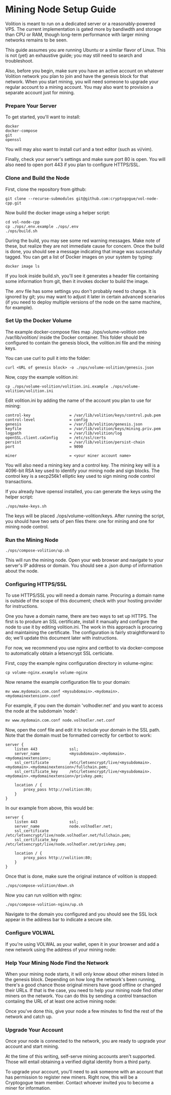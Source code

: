 # Mining Node Setup Guide

Volition is meant to run on a dedicated server or a reasonably-powered VPS. The current implementation is  gated more by bandiwdth and storage than CPU or RAM, though long-term performance with larger mining networks remains to be seen.

This guide assumes you are running Ubuntu or a similar flavor of Linux. This is not (yet) an exhaustive guide; you may still need to search and troubleshoot.

Also, before you begin, make sure you have an active account on whatever Volition network you plan to join and have the genesis block for that network. When you start mining, you will need someone to upgrade your regular account to a mining account. You may also want to provision a separate account just for mining.

### Prepare Your Server

To get started, you'll want to install:

```
docker
docker-compose
git
openssl
```

You will may also want to install curl and a text editor (such as vi/vim).

Finally, check your server's settings and make sure port 80 is open. You will also need to open port 443 if you plan to configure HTTPS/SSL.

### Clone and Build the Node

First, clone the repository from github:

```
git clone --recurse-submodules git@github.com:cryptogogue/vol-node-cpp.git
```

Now build the docker image using a helper script:

```
cd vol-node-cpp
cp ./ops/.env.example ./ops/.env
./ops/build.sh
```

During the build, you may see some red warning messages. Make note of these, but realize they are not immediate cause for concern. Once the build is done, you should see a message indicating that image was sucsessfully tagged. You can get a list of Docker images on your system by typing:

```
docker image ls
```

If you look inside build.sh, you'll see it generates a header file containing some information from git, then it invokes docker to build the image.

The .env file has some settings you don't probably need to change. It is ignored by git; you may want to adjust it later in certain advanced scenarios (if you need to deploy multiple versions of the node on the same machine, for example).

### Set Up the Docker Volume

The example docker-compose files map ./ops/volume-volition onto /var/lib/volition/ inside the Docker container. This folder should be configured to contain the genesis block, the volition.ini file and the mining keys.

You can use curl to pull it into the folder:

```
curl <URL of genesis block> -o ./ops/volume-volition/genesis.json
```

Now, copy the example volition.ini:

```
cp ./ops/volume-volition/volition.ini.example ./ops/volume-volition/volition.ini
```

Edit volition.ini by adding the name of the account you plan to use for mining:

```
control-key                 = /var/lib/volition/keys/control.pub.pem
control-level               = config
genesis                     = /var/lib/volition/genesis.json
keyfile                     = /var/lib/volition/keys/mining.priv.pem
logpath                     = /var/lib/volition/log
openSSL.client.caConfig     = /etc/ssl/certs
persist                     = /var/lib/volition/persist-chain
port                        = 9090

miner                       = <your miner account name>
```

You will also need a mining key and a control key. The mining key will is a 4096-bit RSA key used to identify your mining node and sign blocks. The control key is a secp256k1 elliptic key used to sign mining node control transactions.

If you already have openssl installed, you can generate the keys using the helper script:

```
./ops/make-keys.sh
```

The keys will be placed ./ops/volume-volition/keys. After running the script, you should have two sets of pen files there: one for mining and one for mining node control.

### Run the Mining Node

```
./ops/compose-volition/up.sh
```

This will run the mining node. Open your web browser and navigate to your server's IP address or domain. You should see a .json dump of information about the node.

### Configuring HTTPS/SSL

To use HTTPS/SSL you will need a domain name. Procuring a domain name is outside of the scope of this document; check with your hosting provider for instructions.

One you have a domain name, there are two ways to set up HTTPS. The first is to produre an SSL certificate, install it manually and configure the node to use it by editing volition.ini. The work in this approach is procuring and maintaining the certificate. The configuration is fairly straightforward to do; we'll update this document later with instructions.

For now, we recommend you use nginx and certbot to via docker-compose to automatically obtain a letsencrypt SSL certiciate.

First, copy the example nginx configuration directory in volume-nginx:

```
cp volume-nginx.example volume-nginx
```

Now rename the example configuration file to your domain:

```
mv www.mydomain.com.conf <mysubdomain>.<mydomain>.<mydomainextension>.conf
```

For example, if you own the domain 'volhodler.net' and you want to access the node at the subdomain 'node':

```
mv www.mydomain.com.conf node.volhodler.net.conf
```

Now, open the conf file and edit it to include your domain in the SSL path. Note that the domain must be formatted correctly for certbot to work:

```
server {
    listen 443              ssl;
    server_name             <mysubdomain>.<mydomain>.<mydomainextension>;
    ssl_certificate         /etc/letsencrypt/live/<mysubdomain>.<mydomain>.<mydomainextension>/fullchain.pem;
    ssl_certificate_key     /etc/letsencrypt/live/<mysubdomain>.<mydomain>.<mydomainextension>/privkey.pem;

    location / {
        proxy_pass http://volition:80;
    }
}
```

In our example from above, this would be:

```
server {
    listen 443              ssl;
    server_name             node.volhodler.net;
    ssl_certificate         /etc/letsencrypt/live/node.volhodler.net/fullchain.pem;
    ssl_certificate_key     /etc/letsencrypt/live/node.volhodler.net/privkey.pem;

    location / {
        proxy_pass http://volition:80;
    }
}
```

Once that is done, make sure the original instance of volition is stopped:

```
./ops/compose-volition/down.sh
```

Now you can run volition with nginx:

```
./ops/compose-volition-nginx/up.sh
```

Navigate to the domain you configured and you should see the SSL lock appear in the address bar to indicate a secure site.

### Configure VOLWAL

If you're using VOLWAL as your wallet, open it in your browser and add a new network using the address of your mining node:

### Help Your Mining Node Find the Network

When your mining node starts, it will only know about other miners listed in the genesis block. Depending on how long the network's been running, there's a good chance those original miners have good offline or changed their URLs. If that is the case, you need to help your mining node find other miners on the network. You can do this by sending a control transaction contaiing the URL of at least one active mining node:


Once you've done this, give your node a few minutes to find the rest of the network and catch up.

### Upgrade Your Account

Once your node is connected to the network, you are ready to upgrade your account and start mining.

At the time of this writing, self-serve mining accounts aren't supported. Those will entail obtaining a verified digital identity from a third party.

To upgrade your account, you'll need to ask someone with an account that has permission to register new miners. Right now, this will be a Cryptogogue team member. Contact whoever invited you to become a miner for information.
